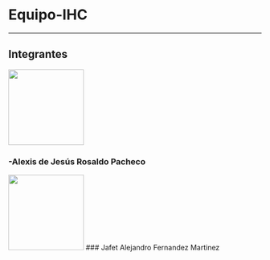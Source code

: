 # Equipo-IHC


---
## Integrantes


<img src="https://user-images.githubusercontent.com/77130670/131581639-38f7827a-8a91-4e4e-b8d2-a647ed21cdeb.jpg" width="150">

### -Alexis de Jesús Rosaldo Pacheco
<img src="https://avatars.githubusercontent.com/u/44063598?s=400&u=6a633bedcb70ba5dd4225c88a8e62d629de9f6b9&v=4" width="150">
### Jafet Alejandro Fernandez Martinez 


